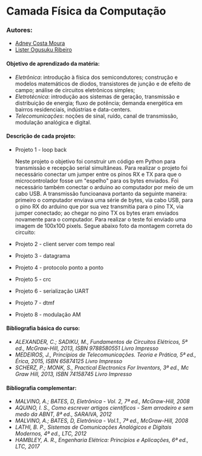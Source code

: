 # Camada Física da Computação

### Autores:
* [Adney Costa Moura](https://github.com/Adneycm)
* [Lister Ogusuku Ribeiro](https://github.com/listerogusuku)

#### Objetivo de aprendizado da matéria:
* *Eletrônica*: introdução à física dos semicondutores; construção e modelos matemáticos de diodos, transistores de junção e de efeito de campo; análise de circuitos eletrônicos simples; 
* *Eletrotécnica*: introdução aos sistemas de geração, transmissão e distribuição de energia; fluxo de potência; demanda energética em bairros residenciais, indústrias e data-centers. 
* *Telecomunicações*: noções de sinal, ruído, canal de transmissão, modulação analógica e digital.

#### Descrição de cada projeto:
* Projeto 1 - loop back

  Neste projeto o objetivo foi construir um código em Python para transmissão e recepção serial simultâneas. Para realizar o projeto foi necessário conectar um       jumper entre os pinos RX e TX para que o microcontrolador fosse um "espelho" para os bytes enviados. Foi necessário também conectar o arduino ao computador por     meio de um cabo USB. A transmissão funcioanava portanto da seguinte maneira: primeiro o computador enviava uma série de bytes, via cabo USB, para o pino RX do       arduino que por sua vez transmitia para o pino TX, via jumper conectado; ao chegar no pino TX os bytes eram enviados novamente para o computador. Para realizar o   teste foi enviado uma imagem de 100x100 pixels. Segue abaixo foto da montagem correta do circuito:

* Projeto 2 - client server com tempo real
* Projeto 3 - datagrama
* Projeto 4 - protocolo ponto a ponto
* Projeto 5 - crc
* Projeto 6 - serialização UART
* Projeto 7 - dtmf
* Projeto 8 - modulação AM



#### Bibliografia básica do curso:
* *ALEXANDER, C.; SADIKU, M., Fundamentos de Circuitos Elétricos, 5ª ed., McGraw-Hill, 2013, ISBN 9788580551  Livro Impresso*
* *MEDEIROS, J., Princípios de Telecomunicações. Teoria e Prática, 5ª ed., Érica, 2015, ISBN 65874125  Livro Impresso*
* *SCHERZ, P.; MONK, S., Practical Electronics For Inventors, 3ª ed., Mc Graw Hill, 2013, ISBN 74158745  Livro Impresso*

#### Bibliografia complementar:
* *MALVINO, A.; BATES, D, Eletrônica - Vol. 2, 7ª ed., McGraw-Hill, 2008*
* *AQUINO, I. S., Como escrever artigos científicos - Sem arrodeiro e sem medo da ABNT, 8ª ed., SARAIVA, 2012*
* *MALVINO, A.; BATES, D, Eletrônica - Vol.1., 7ª ed., McGraw-Hill, 2008*
* *LATHI, B. P., Sistemas de Comunicações Analógicos e Digitais Modernos, 4ª ed., LTC, 2012*
* *HAMBLEY, A. R., Engenharia Elétrica: Princípios e Aplicações, 6ª ed., LTC, 2017*
